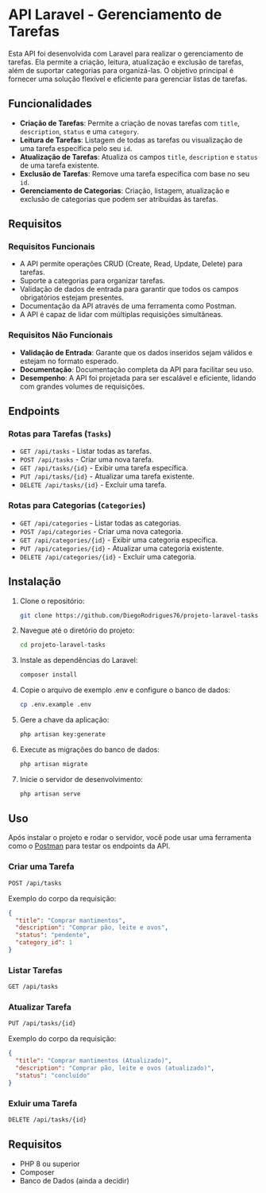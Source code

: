 # API Laravel - Gerenciamento de Tarefas

Esta API foi desenvolvida com Laravel para realizar o gerenciamento de tarefas. Ela permite a criação, leitura, atualização e exclusão de tarefas, além de suportar categorias para organizá-las. O objetivo principal é fornecer uma solução flexível e eficiente para gerenciar listas de tarefas.

## Funcionalidades

- **Criação de Tarefas**: Permite a criação de novas tarefas com `title`, `description`, `status` e uma `category`.
- **Leitura de Tarefas**: Listagem de todas as tarefas ou visualização de uma tarefa específica pelo seu `id`.
- **Atualização de Tarefas**: Atualiza os campos `title`, `description` e `status` de uma tarefa existente.
- **Exclusão de Tarefas**: Remove uma tarefa específica com base no seu `id`.
- **Gerenciamento de Categorias**: Criação, listagem, atualização e exclusão de categorias que podem ser atribuídas às tarefas.

## Requisitos

### Requisitos Funcionais

- A API permite operações CRUD (Create, Read, Update, Delete) para tarefas.
- Suporte a categorias para organizar tarefas.
- Validação de dados de entrada para garantir que todos os campos obrigatórios estejam presentes.
- Documentação da API através de uma ferramenta como Postman.
- A API é capaz de lidar com múltiplas requisições simultâneas.

### Requisitos Não Funcionais

- **Validação de Entrada**: Garante que os dados inseridos sejam válidos e estejam no formato esperado.
- **Documentação**: Documentação completa da API para facilitar seu uso.
- **Desempenho**: A API foi projetada para ser escalável e eficiente, lidando com grandes volumes de requisições.

## Endpoints

### Rotas para Tarefas (`Tasks`)

- `GET /api/tasks` - Listar todas as tarefas.
- `POST /api/tasks` - Criar uma nova tarefa.
- `GET /api/tasks/{id}` - Exibir uma tarefa específica.
- `PUT /api/tasks/{id}` - Atualizar uma tarefa existente.
- `DELETE /api/tasks/{id}` - Excluir uma tarefa.

### Rotas para Categorias (`Categories`)

- `GET /api/categories` - Listar todas as categorias.
- `POST /api/categories` - Criar uma nova categoria.
- `GET /api/categories/{id}` - Exibir uma categoria específica.
- `PUT /api/categories/{id}` - Atualizar uma categoria existente.
- `DELETE /api/categories/{id}` - Excluir uma categoria.

## Instalação

1. Clone o repositório:
   ```bash
   git clone https://github.com/DiegoRodrigues76/projeto-laravel-tasks.git

2. Navegue até o diretório do projeto:
   ```bash
   cd projeto-laravel-tasks

3. Instale as dependências do Laravel:
   ```bash
   composer install

4. Copie o arquivo de exemplo .env e configure o banco de dados:
   ```bash
   cp .env.example .env

5. Gere a chave da aplicação:
   ```bash
   php artisan key:generate
   
6. Execute as migrações do banco de dados:
   ```bash
   php artisan migrate
   
7. Inicie o servidor de desenvolvimento:
   ```bash
   php artisan serve

## Uso

Após instalar o projeto e rodar o servidor, você pode usar uma ferramenta como o <a href=“https://www.postman.com/“>Postman</a> para testar os endpoints da API.

### Criar uma Tarefa
```bash
POST /api/tasks
```

Exemplo do corpo da requisição:
```json
{
  "title": "Comprar mantimentos",
  "description": "Comprar pão, leite e ovos",
  "status": "pendente",
  "category_id": 1
}
```

### Listar Tarefas
```bash
GET /api/tasks
```

### Atualizar Tarefa
```bash
PUT /api/tasks/{id}
```

Exemplo do corpo da requisição:
```json
{
  "title": "Comprar mantimentos (Atualizado)",
  "description": "Comprar pão, leite e ovos (atualizado)",
  "status": "concluído"
}
```

### Exluir uma Tarefa
```bash
DELETE /api/tasks/{id}
```

## Requisitos

- PHP 8 ou superior
- Composer
- Banco de Dados (ainda a decidir)
